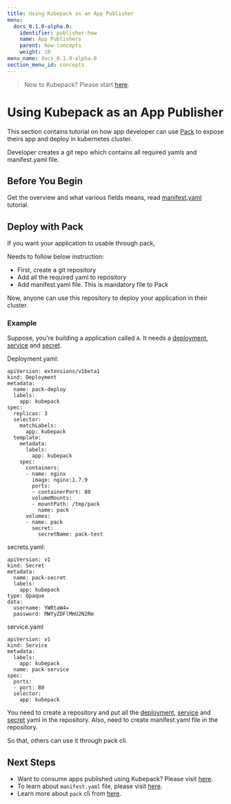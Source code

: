 ```yaml
---
title: Using Kubepack as an App Publisher
menu:
  docs_0.1.0-alpha.0:
    identifier: publisher-how
    name: App Publishers
    parent: how-concepts
    weight: 10
menu_name: docs_0.1.0-alpha.0
section_menu_id: concepts
---
```


> New to Kubepack? Please start [here](/docs/0.1.0-alpha.0/concepts/README).

# Using Kubepack as an App Publisher

This section contains tutorial on how app developer can use [Pack](https://github.com/kubepack/pack) to expose
theirs app and deploy in kubernetes cluster.

Developer creates a git repo which contains all required yamls and manifest.yaml file.

## Before You Begin

Get the overview and what various fields means, read [manifest.yaml](/docs/0.1.0-alpha.0/concepts/how/manifest) tutorial.


## Deploy with Pack

If you want your application to usable through pack,

Needs to follow below instruction:

 - First, create a git repository
 - Add all the required yaml to repository
 - Add manifest.yaml file. This is mandatory file to Pack

Now, anyone can use this repository to deploy your application in their cluster.

### Example

Suppose, you're building a application called `A`. It needs a [deployment](/docs/0.1.0-alpha.0/examples/publisher/deployment.yaml), [service](/docs/0.1.0-alpha.0/examples/publisher/service.yaml) and [secret](/docs/0.1.0-alpha.0/examples/publisher/secret.yaml).

Deployment.yaml:
```
apiVersion: extensions/v1beta1
kind: Deployment
metadata:
  name: pack-deploy
  labels:
    app: kubepack
spec:
  replicas: 3
  selector:
    matchLabels:
      app: kubepack
  template:
    metadata:
      labels:
        app: kubepack
    spec:
      containers:
      - name: nginx
        image: nginx:1.7.9
        ports:
        - containerPort: 80
        volumeMounts:
        - mountPath: /tmp/pack
          name: pack
      volumes:
      - name: pack
        secret:
          secretName: pack-test
```

secrets.yaml:

```
apiVersion: v1
kind: Secret
metadata:
  name: pack-secret
  labels:
    app: kubepack
type: Opaque
data:
  username: YWRtaW4=
  password: MWYyZDFlMmU2N2Rm
```

service.yaml

```
apiVersion: v1
kind: Service
metadata:
  labels:
    app: kubepack
  name: pack-service
spec:
  ports:
  - port: 80
  selector:
    app: kubepack
```

You need to create a repository and put all the [deployment](/docs/0.1.0-alpha.0/examples/publisher/deployment.yaml), [service](/docs/0.1.0-alpha.0/examples/publisher/service.yaml) and [secret](/docs/0.1.0-alpha.0/examples/publisher/secret.yaml) yaml in the repository.
Also, need to create manifest.yaml file in the repository.

So that, others can use it through pack cli.

## Next Steps

- Want to consume apps published using Kubepack? Please visit [here](/docs/0.1.0-alpha.0/concepts/how/user).
- To learn about `manifest.yaml` file, please visit [here](/docs/0.1.0-alpha.0/concepts/how/manifest).
- Learn more about `pack` cli from [here](/docs/0.1.0-alpha.0/concepts/how/cli).
